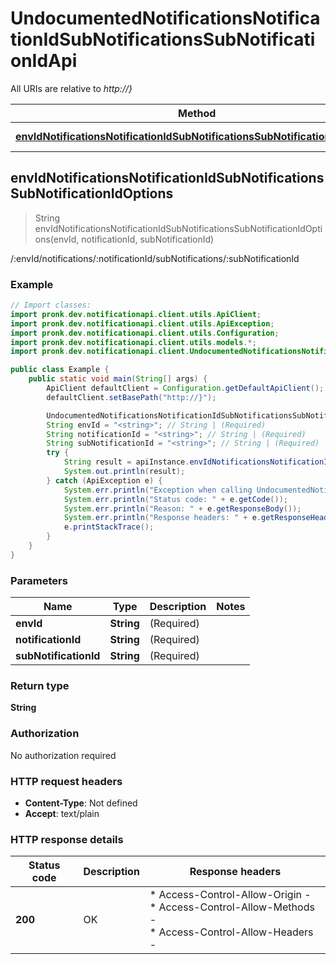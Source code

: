 # UndocumentedNotificationsNotificationIdSubNotificationsSubNotificationIdApi

All URIs are relative to *http://}*

| Method | HTTP request | Description |
|------------- | ------------- | -------------|
| [**envIdNotificationsNotificationIdSubNotificationsSubNotificationIdOptions**](UndocumentedNotificationsNotificationIdSubNotificationsSubNotificationIdApi.md#envIdNotificationsNotificationIdSubNotificationsSubNotificationIdOptions) | **OPTIONS** /{envId}/notifications/{notificationId}/subNotifications/{subNotificationId} | /:envId/notifications/:notificationId/subNotifications/:subNotificationId |



## envIdNotificationsNotificationIdSubNotificationsSubNotificationIdOptions

> String envIdNotificationsNotificationIdSubNotificationsSubNotificationIdOptions(envId, notificationId, subNotificationId)

/:envId/notifications/:notificationId/subNotifications/:subNotificationId

### Example

```java
// Import classes:
import pronk.dev.notificationapi.client.utils.ApiClient;
import pronk.dev.notificationapi.client.utils.ApiException;
import pronk.dev.notificationapi.client.utils.Configuration;
import pronk.dev.notificationapi.client.utils.models.*;
import pronk.dev.notificationapi.client.UndocumentedNotificationsNotificationIdSubNotificationsSubNotificationIdApi;

public class Example {
    public static void main(String[] args) {
        ApiClient defaultClient = Configuration.getDefaultApiClient();
        defaultClient.setBasePath("http://}");

        UndocumentedNotificationsNotificationIdSubNotificationsSubNotificationIdApi apiInstance = new UndocumentedNotificationsNotificationIdSubNotificationsSubNotificationIdApi(defaultClient);
        String envId = "<string>"; // String | (Required) 
        String notificationId = "<string>"; // String | (Required) 
        String subNotificationId = "<string>"; // String | (Required) 
        try {
            String result = apiInstance.envIdNotificationsNotificationIdSubNotificationsSubNotificationIdOptions(envId, notificationId, subNotificationId);
            System.out.println(result);
        } catch (ApiException e) {
            System.err.println("Exception when calling UndocumentedNotificationsNotificationIdSubNotificationsSubNotificationIdApi#envIdNotificationsNotificationIdSubNotificationsSubNotificationIdOptions");
            System.err.println("Status code: " + e.getCode());
            System.err.println("Reason: " + e.getResponseBody());
            System.err.println("Response headers: " + e.getResponseHeaders());
            e.printStackTrace();
        }
    }
}
```

### Parameters


| Name | Type | Description  | Notes |
|------------- | ------------- | ------------- | -------------|
| **envId** | **String**| (Required)  | |
| **notificationId** | **String**| (Required)  | |
| **subNotificationId** | **String**| (Required)  | |

### Return type

**String**

### Authorization

No authorization required

### HTTP request headers

- **Content-Type**: Not defined
- **Accept**: text/plain


### HTTP response details
| Status code | Description | Response headers |
|-------------|-------------|------------------|
| **200** | OK |  * Access-Control-Allow-Origin -  <br>  * Access-Control-Allow-Methods -  <br>  * Access-Control-Allow-Headers -  <br>  |

